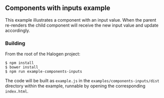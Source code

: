 ## Components with inputs example

This example illustrates a component with an input value. When the parent re-renders the child component will receive the new input value and update accordingly.

### Building

From the root of the Halogen project:

```
$ npm install
$ bower install
$ npm run example-components-inputs
```

The code will be built as `example.js` in the `examples/components-inputs/dist` directory within the example, runnable by opening the corresponding `index.html`.
